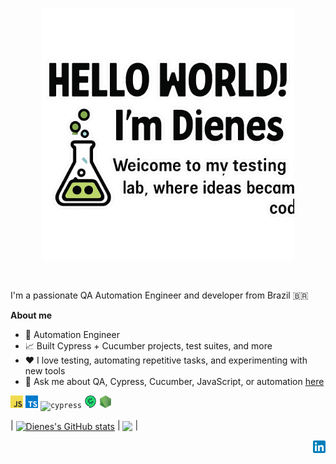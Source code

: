 <p align="center">
  <a href="https://dieneslab.github.io">
    <img width="80%" alt="Hello, I'm Dienes. I do automation and QA!" src="./images/welcome.png" />
  </a>
</p>

<br />

I'm a passionate QA Automation Engineer and developer from Brazil 🇧🇷

**About me**

- 💼 Automation Engineer  
- 📈 Built Cypress + Cucumber projects, test suites, and more  
- ❤️ I love testing, automating repetitive tasks, and experimenting with new tools  
- 💬 Ask me about QA, Cypress, Cucumber, JavaScript, or automation [here](https://github.com/dieneslab/issues)

<code><img height="20" alt="javascript" src="https://raw.githubusercontent.com/github/explore/80688e429a7d4ef2fca1e82350fe8e3517d3494d/topics/javascript/javascript.png"></code>
<code><img height="20" alt="typescript" src="https://raw.githubusercontent.com/github/explore/80688e429a7d4ef2fca1e82350fe8e3517d3494d/topics/typescript/typescript.png"></code>
<code><img height="20" alt="cypress" src="https://raw.githubusercontent.com/github/explore/9e4aa0e0c85c1542b8ee1f1f9fa1d2b1f1b8b6e1/topics/cypress/cypress.png"></code>
<code><img height="20" alt="cucumber" src="https://raw.githubusercontent.com/github/explore/9f3e1a0f88c8c1d4b8e1b8f8c8e1d1f8e1c8c8e1/topics/cucumber/cucumber.png"></code>
<code><img height="20" alt="nodejs" src="https://raw.githubusercontent.com/github/explore/80688e429a7d4ef2fca1e82350fe8e3517d3494d/topics/nodejs/nodejs.png"></code>

| <a href="https://github.com/dieneslab"><img align="center" src="https://github-readme-stats.vercel.app/api?username=dieneslab&show_icons=true&include_all_commits=true&theme=buefy&hide_border=true" alt="Dienes's GitHub stats" /></a> | <a href="https://github.com/dieneslab"><img align="center" src="https://github-readme-stats.vercel.app/api/top-langs/?username=dieneslab&layout=compact&theme=buefy&hide_border=true" /></a> |

<a href="https://linkedin.com/in/dienes">
  <img align="right" alt="Dienes Stein | LinkedIn" width="20px" src="./icons/linkedin.svg" />
</a>
